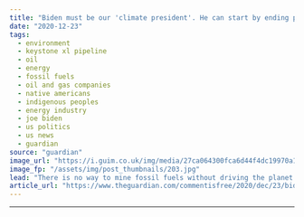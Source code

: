 ```yaml
---
title: "Biden must be our 'climate president'. He can start by ending pipeline projects | Faith Spotted Eagle and Kendall Mackey"
date: "2020-12-23"
tags: 
  - environment
  - keystone xl pipeline
  - oil
  - energy
  - fossil fuels
  - oil and gas companies
  - native americans
  - indigenous peoples
  - energy industry
  - joe biden
  - us politics
  - us news
  - guardian
source: "guardian"
image_url: "https://i.guim.co.uk/img/media/27ca064300fca6d44f4dc19970a1634dd79932c6/43_332_3334_2001/master/3334.jpg?width=460&quality=85&auto=format&fit=max&s=6ac51717fdc7d998bcfff83ce07923bd"
image_fp: "/assets/img/post_thumbnails/203.jpg"
lead: "There is no way to mine fossil fuels without driving the planet past 1.5C of warming and putting Indigenous communities at riskAs we prepare to turn the page on 2020, and inaugurate Joe Biden as president on 20 January 2021, the incoming administrati..."
article_url: "https://www.theguardian.com/commentisfree/2020/dec/23/biden-must-be-our-climate-president-he-can-start-by-ending-pipeline-projects"
---
```


---
